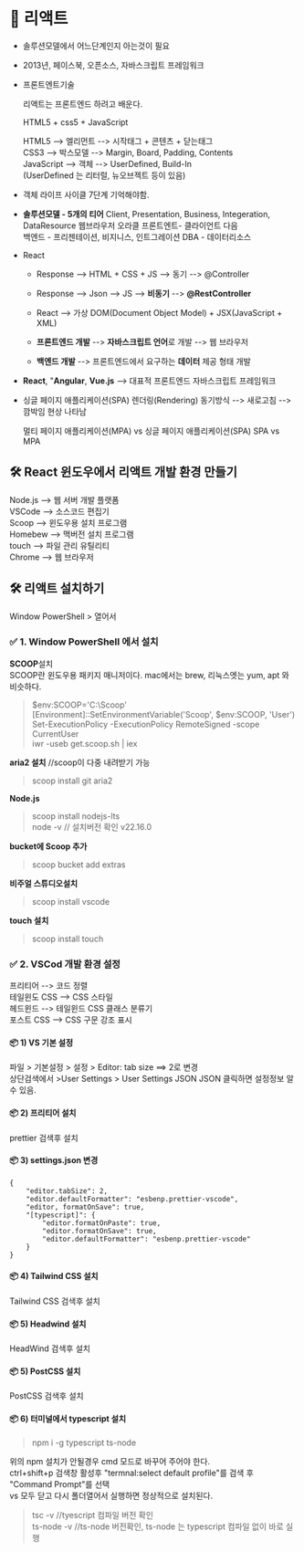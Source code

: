 # 📘 리액트
* 솔루션모델에서 어느단계인지 아는것이 필요
* 2013년, 페이스북, 오픈소스, 자바스크립트 프레임워크
* 프론트엔트기술
   
  리액트는 프론트엔드 하려고 배운다.
   
  HTML5 + css5 + JavaScript      
   
  HTML5 --> 엘리먼트 --> 시작태그 + 콘텐츠 + 닫는태그         
  CSS3 --> 박스모델  --> Margin, Board, Padding, Contents   
  JavaScript --> 객체 --> UserDefined, Build-In   
  (UserDefined 는 리터럴, 뉴오브젝트 등이 있음)

* 객체 라이프 사이클 7단계 기억해야함.
* **솔루션모델 - 5개의 티어**
  Client,  Presentation, Business, Integeration, DataResource
  웹브라우저                                      오라클
  프론트엔트- 클라이언트 다음         
  백엔드 - 프리젠테이션, 비지니스, 인트그레이션
  DBA - 데이터리소스

* React   
  - Response --> HTML + CSS + JS --> 동기 --> @Controller   
  - Response --> Json --> JS --> **비동기** --> **@RestController**   
     
  - React --> 가상 DOM(Document Object Model) + JSX(JavaScript + XML)   
     
  - **프론트엔드 개발** --> **자바스크립트 언어**로 개발 --> 웹 브라우저   
  - **백엔드 개발** --> 프론트엔드에서 요구하는 **데이터** 제공 형태 개발   
   
* **React**, "**Angular**, **Vue.js** --> 대표적 프론트엔드 자바스크립트 프레임워크

* 싱글 페이지 애플리케이션(SPA)
  렌더링(Rendering)
  동기방식 --> 새로고침 --> 깜박임 현상 나타남
  
  멀티 페이지 애플리케이션(MPA) vs 싱글 페이지 애플리케이션(SPA)
  SPA vs MPA

## 🛠️ React 윈도우에서 리액트 개발 환경 만들기   
  Node.js --> 웹 서버 개발 플랫폼   
  VSCode  --> 소스코드 편집기   
  Scoop   --> 윈도우용 설치 프로그램   
  Homebew --> 맥버전 설치 프로그램   
  touch   --> 파일 관리 유틸리티   
  Chrome  --> 웹 브라우저   

## 🛠️ 리액트 설치하기
Window PowerShell > 열어서   

### ✅ 1. Window PowerShell 에서 설치
   
**SCOOP**설치   
SCOOP란 윈도우용 패키지 매니저이다. 
mac에서는 brew, 리눅스엣는  yum, apt 와 비슷하다.

>$env:SCOOP='C:\Scoop'      
>[Environment]::SetEnvironmentVariable('Scoop', $env:SCOOP, 'User')   
>Set-ExecutionPolicy -ExecutionPolicy RemoteSigned -scope CurrentUser   
>iwr -useb get.scoop.sh | iex   

**aria2  설치** //scoop이 다중 내려받기 가능
>scoop install git aria2   
   
**Node.js**   
>scoop install nodejs-lts   
>node -v  // 설치버전 확인 v22.16.0   
   
**bucket에 Scoop 추가**   
>scoop bucket add extras   

**비주얼 스튜디오설치**   
>scoop install vscode   
   
**touch 설치**   
>scoop install touch   
   
   
### ✅ 2. VSCod 개발 환경 설정   
  프리티어     --> 코드 정렬   
  테일윈도 CSS --> CSS 스타일   
  헤드윈드     --> 테일윈드 CSS 클래스 분류기   
  포스트 CSS   --> CSS 구문 강조 표시   
   
#### 📦 1) VS  기본 설정   
  파일 > 기본설정 > 설정 > Editor: tab size ==> 2로 변경   
  상단검색에서 >User Settings > User Settings JSON JSON 클릭하면 설정정보 알수 있음.   
   
#### 📦 2) 프리티어 설치   
prettier 검색후 설치   
   
#### 📦 3) settings.json 변경   
    {   
        "editor.tabSize": 2,   
        "editor.defaultFormatter": "esbenp.prettier-vscode",   
        "editor, formatOnSave": true,   
        "[typescript]": {   
            "editor.formatOnPaste": true,   
            "editor.formatOnSave": true,   
            "editor.defaultFormatter": "esbenp.prettier-vscode"   
        }   
    }   
   
#### 📦 4) Tailwind CSS 설치   
   Tailwind CSS 검색후 설치   
   
#### 📦 5) Headwind 설치   
   HeadWind 검색후 설치   
   
#### 📦 5) PostCSS 설치   
   PostCSS  검색후 설치   
   
#### 📦 6) 터미널에서 typescript 설치   
>npm i -g typescript ts-node
         
위의 npm 설치가 안될경우 cmd 모드로 바꾸어 주어야 한다.   
ctrl+shift+p 검색창 활성후 "termnal:select default profile"를 검색 후 "Command Prompt"를 선택   
vs 모두 닫고 다시 폴더열어서 실행하면 정상적으로 설치된다.   

>tsc -v   //tyescript 컴파일 버전 확인   
>ts-node -v   //ts-node 버전확인, ts-node 는 typescript 컴파일 없이 바로 실행   


